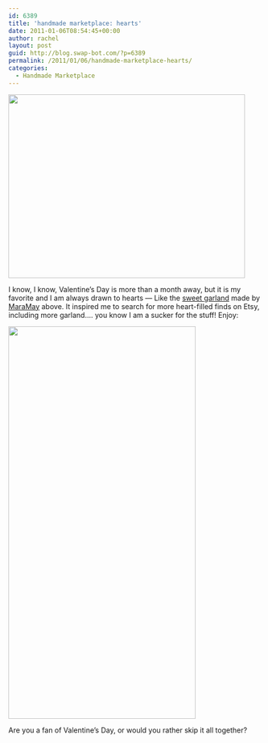 ```yaml
---
id: 6389
title: 'handmade marketplace: hearts'
date: 2011-01-06T08:54:45+00:00
author: rachel
layout: post
guid: http://blog.swap-bot.com/?p=6389
permalink: /2011/01/06/handmade-marketplace-hearts/
categories:
  - Handmade Marketplace
---
```

[<img src="http://blog.swap-bot.com/wp-content/uploads/2011/01/heartgarland.jpg" alt="" title="heartgarland" width="470" height="365" class="aligncenter size-full wp-image-6390" />](http://www.etsy.com/listing/61409117/sweet-dreamy-paper-garland?ref=v1_other_2)

I know, I know, Valentine&#8217;s Day is more than a month away, but it is my favorite and I am always drawn to hearts &#8212; Like the [sweet garland](http://www.etsy.com/listing/61409117/sweet-dreamy-paper-garland?ref=v1_other_2) made by [MaraMay](http://www.etsy.com/people/MaraMay?ref=ls_profile) above. It inspired me to search for more heart-filled finds on Etsy, including more garland&#8230;. you know I am a sucker for the stuff! Enjoy:

<img src="http://blog.swap-bot.com/wp-content/uploads/2011/01/Screen-shot-2011-01-13-at-4.22.06-PM.png" alt="" title="Screen shot 2011-01-13 at 4.22.06 PM" width="372" height="780" class="aligncenter size-full wp-image-6444" srcset="http://blog.swap-bot.com/wp-content/uploads/2011/01/Screen-shot-2011-01-13-at-4.22.06-PM-143x300.png 143w, http://blog.swap-bot.com/wp-content/uploads/2011/01/Screen-shot-2011-01-13-at-4.22.06-PM.png 372w" sizes="(max-width: 372px) 100vw, 372px" />

Are you a fan of Valentine&#8217;s Day, or would you rather skip it all together?